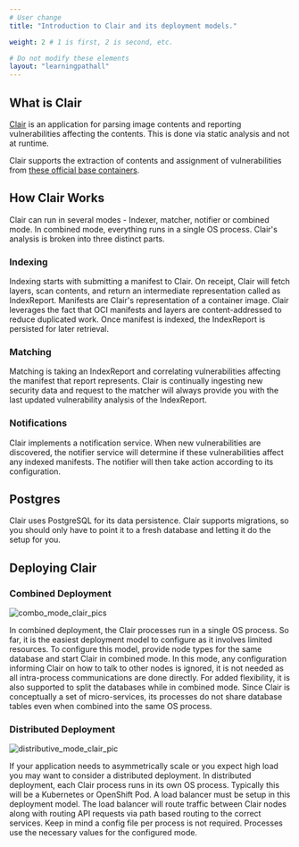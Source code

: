 ```yaml
---
# User change
title: "Introduction to Clair and its deployment models."

weight: 2 # 1 is first, 2 is second, etc.

# Do not modify these elements
layout: "learningpathall"
---
```


## What is Clair

[Clair](https://github.com/quay/clair) is an application for parsing image contents and reporting vulnerabilities affecting the contents. This is done via static analysis and not at runtime.

Clair supports the extraction of contents and assignment of vulnerabilities from [these official base containers](https://quay.github.io/clair/whatis.html#what-is-clair).

## How Clair Works

Clair can run in several modes - Indexer, matcher, notifier or combined mode. In combined mode, everything runs in a single OS process.
Clair's analysis is broken into three distinct parts.

### Indexing

Indexing starts with submitting a manifest to Clair. On receipt, Clair will fetch layers, scan contents, and return an intermediate representation called as IndexReport.
Manifests are Clair's representation of a container image. Clair leverages the fact that OCI manifests and layers are content-addressed to reduce duplicated work.
Once manifest is indexed, the IndexReport is persisted for later retrieval.

### Matching

Matching is taking an IndexReport and correlating vulnerabilities affecting the manifest that report represents.
Clair is continually ingesting new security data and request to the matcher will always provide you with the last updated vulnerability analysis of the IndexReport.

### Notifications

Clair implements a notification service.
When new vulnerabilities are discovered, the notifier service will determine if these vulnerabilities affect any indexed manifests. The notifier will then take action according to its configuration.

## Postgres

Clair uses PostgreSQL for its data persistence. Clair supports migrations, so you should only have to point it to a fresh database and letting it do the setup for you.

## Deploying Clair

### Combined Deployment

![combo_mode_clair_pics](https://user-images.githubusercontent.com/87687089/213428835-6e54ee7e-885c-4114-9123-348e162924b2.PNG)

In combined deployment, the Clair processes run in a single OS process. So far, it is the easiest deployment model to configure as it involves limited resources. To configure this model, provide node types for the same database and start Clair in combined mode.
In this mode, any configuration informing Clair on how to talk to other nodes is ignored, it is not needed as all intra-process communications are done directly.
For added flexibility, it is also supported to split the databases while in combined mode.
Since Clair is conceptually a set of micro-services, its processes do not share database tables even when combined into the same OS process.

### Distributed Deployment

![distributive_mode_clair_pic](https://user-images.githubusercontent.com/87687089/213429015-2a574d77-cf44-4310-a003-99e7afacded2.PNG)

If your application needs to asymmetrically scale or you expect high load you may want to consider a distributed deployment.
In distributed deployment, each Clair process runs in its own OS process. Typically this will be a Kubernetes or OpenShift Pod.
A load balancer must be setup in this deployment model. The load balancer will route traffic between Clair nodes along with routing API requests via path based routing to the correct services. Keep in mind a config file per process is not required. Processes use the necessary values for the configured mode.

